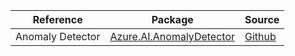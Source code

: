 | Reference | Package | Source |
|---|---|---|
|Anomaly Detector|[Azure.AI.AnomalyDetector](https://www.nuget.org/packages/Azure.AI.AnomalyDetector)|[Github](https://github.com/Azure/azure-sdk-for-net/blob/main/sdk/anomalydetector/Azure.AI.AnomalyDetector)|
